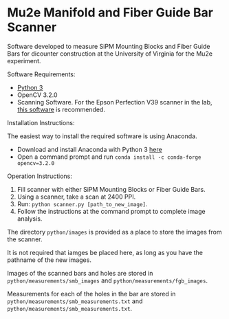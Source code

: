 # Mu2e Manifold and Fiber Guide Bar Scanner
Software developed to measure SiPM Mounting Blocks and Fiber Guide Bars for dicounter construction at the University of Virginia for the Mu2e experiment.

Software Requirements:
- [Python 3](https://www.python.org/downloads/)
- OpenCV 3.2.0
- Scanning Software. For the Epson Perfection V39 scanner in the lab, [this software](https://ftp.epson.com/drivers/epson17634.exe) is recommended.

Installation Instructions:

The easiest way to install the required software is using Anaconda.
- Download and install Anaconda with Python 3 [here](https://www.continuum.io/downloads)
- Open a command prompt and run `conda install -c conda-forge opencv=3.2.0`


Operation Instructions:
1. Fill scanner with either SiPM Mounting Blocks or Fiber Guide Bars.
2. Using a scanner, take a scan at 2400 PPI.
4. Run: `python scanner.py [path_to_new_image]`.
5. Follow the instructions at the command prompt to complete image analysis.

The directory `python/images` is provided as a place to store the images from the scanner.

It is not required that iamges be placed here, as long as you have the pathname of the new images. 

Images of the scanned bars and holes are stored in `python/measurements/smb_images` and `python/measurements/fgb_images`. 

Measurements for each of the holes in the bar are stored in `python/measurements/smb_measurements.txt` and `python/measurements/smb_measurements.txt`.
